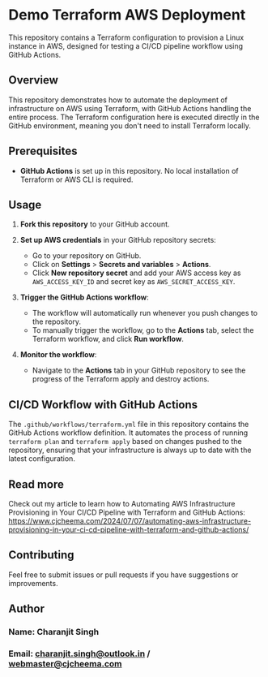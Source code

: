 # Demo Terraform AWS Deployment

This repository contains a Terraform configuration to provision a Linux instance in AWS, designed for testing a CI/CD pipeline workflow using GitHub Actions.

## Overview

This repository demonstrates how to automate the deployment of infrastructure on AWS using Terraform, with GitHub Actions handling the entire process. The Terraform configuration here is executed directly in the GitHub environment, meaning you don't need to install Terraform locally.

## Prerequisites

- **GitHub Actions** is set up in this repository. No local installation of Terraform or AWS CLI is required.

## Usage

1. **Fork this repository** to your GitHub account.

2. **Set up AWS credentials** in your GitHub repository secrets:

   - Go to your repository on GitHub.
   - Click on **Settings** > **Secrets and variables** > **Actions**.
   - Click **New repository secret** and add your AWS access key as `AWS_ACCESS_KEY_ID` and secret key as `AWS_SECRET_ACCESS_KEY`.

3. **Trigger the GitHub Actions workflow**:

   - The workflow will automatically run whenever you push changes to the repository.
   - To manually trigger the workflow, go to the **Actions** tab, select the Terraform workflow, and click **Run workflow**.

4. **Monitor the workflow**:

   - Navigate to the **Actions** tab in your GitHub repository to see the progress of the Terraform apply and destroy actions.


## CI/CD Workflow with GitHub Actions

The `.github/workflows/terraform.yml` file in this repository contains the GitHub Actions workflow definition. It automates the process of running `terraform plan` and `terraform apply` based on changes pushed to the repository, ensuring that your infrastructure is always up to date with the latest configuration.

## Read more

Check out my article to learn how to Automating AWS Infrastructure Provisioning in Your CI/CD Pipeline with Terraform and GitHub Actions:
https://www.cjcheema.com/2024/07/07/automating-aws-infrastructure-provisioning-in-your-ci-cd-pipeline-with-terraform-and-github-actions/

## Contributing

Feel free to submit issues or pull requests if you have suggestions or improvements.

## Author

### Name: Charanjit Singh
### Email: charanjit.singh@outlook.in / webmaster@cjcheema.com
